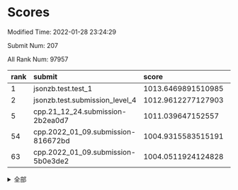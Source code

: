 # Scores

Modified Time: 2022-01-28 23:24:29

Submit Num: 207

All Rank Num: 97957

| rank |               submit               |       score        |       sigma        | pk_num |
| :--- | :--------------------------------- | :----------------- | :----------------- | :----- |
| 1    | jsonzb.test.test_1                 | 1013.6469891510985 | 0.8225159998465629 | 1890   |
| 2    | jsonzb.test.submission_level_4     | 1012.9612277127903 | 0.8138891089521648 | 1894   |
| 5    | cpp.21_12_24.submission-2b2ea0d7   | 1011.039647152557  | 0.7640436442224429 | 1889   |
| 54   | cpp.2022_01_09.submission-816672bd | 1004.9315583515191 | 0.7163304915205181 | 1898   |
| 63   | cpp.2022_01_09.submission-5b0e3de2 | 1004.0511924124828 | 0.7102532200269382 | 1896   |


<details>
<summary>全部</summary>

| rank |                 submit                 |       score        |       sigma        | pk_num |
| :--- | :------------------------------------- | :----------------- | :----------------- | :----- |
| 1    | jsonzb.test.test_1                     | 1013.6469891510985 | 0.8225159998465629 | 1890   |
| 2    | jsonzb.test.submission_level_4         | 1012.9612277127903 | 0.8138891089521648 | 1894   |
| 3    | gobigger.level_3.submission_level_3_2  | 1011.6521352020412 | 0.7675620374687304 | 1890   |
| 4    | gobigger.level_3.submission_level_3_40 | 1011.0651821066746 | 0.7801202939249875 | 1893   |
| 5    | cpp.21_12_24.submission-2b2ea0d7       | 1011.039647152557  | 0.7640436442224429 | 1889   |
| 6    | gobigger.level_3.submission_level_3_5  | 1010.9861171291003 | 0.7669410374555063 | 1896   |
| 7    | gobigger.level_3.submission_level_3_9  | 1010.9586062828371 | 0.7551063544732256 | 1899   |
| 8    | gobigger.level_3.submission_level_3_32 | 1010.9059369085026 | 0.7615634919010996 | 1899   |
| 9    | gobigger.level_3.submission_level_3_27 | 1010.7795817464378 | 0.7661429841463723 | 1894   |
| 10   | gobigger.level_3.submission_level_3_19 | 1010.7625149431328 | 0.7843007867666437 | 1890   |
| 11   | gobigger.level_3.submission_level_3_42 | 1010.6755281526241 | 0.7727593470429867 | 1887   |
| 12   | gobigger.level_3.submission_level_3_46 | 1010.5308072248068 | 0.7487505141060071 | 1893   |
| 13   | gobigger.level_3.submission_level_3_15 | 1010.4746565015176 | 0.7659109486957932 | 1892   |
| 14   | gobigger.level_3.submission_level_3_20 | 1010.4283119247228 | 0.7763102315249564 | 1888   |
| 15   | gobigger.level_3.submission_level_3_26 | 1010.4049142167654 | 0.7585861247361082 | 1899   |
| 16   | gobigger.level_3.submission_level_3_49 | 1010.256382105513  | 0.7618751223985869 | 1892   |
| 17   | gobigger.level_3.submission_level_3_6  | 1010.2094492348429 | 0.7763842084312512 | 1896   |
| 18   | gobigger.level_3.submission_level_3_38 | 1010.0860835445806 | 0.7652418496521546 | 1895   |
| 19   | gobigger.level_3.submission_level_3_23 | 1010.0686899261167 | 0.741566280247211  | 1890   |
| 20   | gobigger.level_3.submission_level_3_13 | 1010.0325162368276 | 0.7502232652638272 | 1892   |
| 21   | gobigger.level_3.submission_level_3_31 | 1010.0220710465451 | 0.7607146719677195 | 1896   |
| 22   | gobigger.level_3.submission_level_3_3  | 1009.9970821252964 | 0.7547550769253256 | 1894   |
| 23   | gobigger.level_3.submission_level_3_48 | 1009.9683190228293 | 0.7399292265070353 | 1897   |
| 24   | gobigger.level_3.submission_level_3_14 | 1009.9386295270742 | 0.7730489023015008 | 1892   |
| 25   | gobigger.level_3.submission_level_3_47 | 1009.8910315970251 | 0.7602599511194412 | 1890   |
| 26   | gobigger.level_3.submission_level_3_17 | 1009.8538323565581 | 0.7725052127198618 | 1895   |
| 27   | gobigger.level_3.submission_level_3_10 | 1009.8372313558816 | 0.757962803180549  | 1891   |
| 28   | gobigger.level_3.submission_level_3_7  | 1009.8112407664985 | 0.7718147236258106 | 1888   |
| 29   | gobigger.level_3.submission_level_3_0  | 1009.7906143262004 | 0.760242542634237  | 1895   |
| 30   | gobigger.level_3.submission_level_3_30 | 1009.7607819721798 | 0.734749850524918  | 1891   |
| 31   | gobigger.level_3.submission_level_3_18 | 1009.7403708649532 | 0.7581219349293454 | 1896   |
| 32   | gobigger.level_3.submission_level_3_45 | 1009.7183393991047 | 0.7637912395137166 | 1893   |
| 33   | gobigger.level_3.submission_level_3_1  | 1009.6145679913549 | 0.7602099756351233 | 1891   |
| 34   | gobigger.level_3.submission_level_3_35 | 1009.575105017902  | 0.7653973719279785 | 1885   |
| 35   | gobigger.level_3.submission_level_3_11 | 1009.5335920623648 | 0.7643624271398236 | 1894   |
| 36   | gobigger.level_3.submission_level_3_37 | 1009.5221510932503 | 0.7456319462767365 | 1895   |
| 37   | gobigger.level_3.submission_level_3_36 | 1009.4704883220636 | 0.7539983943639388 | 1892   |
| 38   | gobigger.level_3.submission_level_3_44 | 1009.3699153430082 | 0.768249477546997  | 1891   |
| 39   | gobigger.level_3.submission_level_3_12 | 1009.3389558106245 | 0.7426495823707661 | 1895   |
| 40   | gobigger.level_3.submission_level_3_39 | 1009.3292722522204 | 0.7633335211056456 | 1895   |
| 41   | gobigger.level_3.submission_level_3_21 | 1009.3206446845314 | 0.7521557375130737 | 1891   |
| 42   | gobigger.level_3.submission_level_3_8  | 1009.2846304626892 | 0.7328290540276414 | 1892   |
| 43   | gobigger.level_3.submission_level_3_25 | 1009.1554061325583 | 0.7512178440261631 | 1894   |
| 44   | gobigger.level_3.submission_level_3_34 | 1009.0505545776771 | 0.7449241644349984 | 1898   |
| 45   | gobigger.level_3.submission_level_3_16 | 1009.0141894515117 | 0.7844215421704958 | 1892   |
| 46   | gobigger.level_3.submission_level_3_24 | 1008.9787421702143 | 0.7455571194478495 | 1887   |
| 47   | gobigger.level_3.submission_level_3_4  | 1008.9437691182222 | 0.745309689437094  | 1896   |
| 48   | gobigger.level_3.submission_level_3_28 | 1008.8927012347513 | 0.7356251569349779 | 1894   |
| 49   | gobigger.level_3.submission_level_3_41 | 1008.8763619615858 | 0.7404084843885087 | 1900   |
| 50   | gobigger.level_3.submission_level_3_29 | 1008.7937779293201 | 0.7448329226647118 | 1887   |
| 51   | gobigger.level_3.submission_level_3_43 | 1008.78500772778   | 0.7411229753758019 | 1895   |
| 52   | gobigger.level_3.submission_level_3_22 | 1008.6970696862238 | 0.7622362174974089 | 1890   |
| 53   | gobigger.level_3.submission_level_3_33 | 1008.4027558793663 | 0.7391891639183693 | 1897   |
| 54   | cpp.2022_01_09.submission-816672bd     | 1004.9315583515191 | 0.7163304915205181 | 1898   |
| 55   | gobigger.level_1.submission_level_1_19 | 1004.5708648105341 | 0.7201150093308495 | 1891   |
| 56   | gobigger.level_1.submission_level_1_29 | 1004.515684693135  | 0.7095422589903139 | 1894   |
| 57   | gobigger.level_1.submission_level_1_36 | 1004.3400165624706 | 0.7176461716391821 | 1890   |
| 58   | gobigger.level_1.submission_level_1_33 | 1004.3286149627678 | 0.7239891947362944 | 1897   |
| 59   | gobigger.level_1.submission_level_1_6  | 1004.261408819129  | 0.7253509452070555 | 1893   |
| 60   | gobigger.level_1.submission_level_1_17 | 1004.2157918991676 | 0.712439901888629  | 1890   |
| 61   | gobigger.level_1.submission_level_1_7  | 1004.2102419806346 | 0.7239049215237717 | 1895   |
| 62   | gobigger.level_1.submission_level_1_28 | 1004.0561004356072 | 0.7029437969521097 | 1890   |
| 63   | cpp.2022_01_09.submission-5b0e3de2     | 1004.0511924124828 | 0.7102532200269382 | 1896   |
| 64   | gobigger.level_1.submission_level_1_46 | 1004.0023593352182 | 0.7146207462602312 | 1893   |
| 65   | gobigger.level_1.submission_level_1_5  | 1003.9487937599904 | 0.7261658671607715 | 1892   |
| 66   | gobigger.level_1.submission_level_1_16 | 1003.9379242961043 | 0.7167517608257411 | 1895   |
| 67   | gobigger.level_1.submission_level_1_9  | 1003.8412476588434 | 0.7341041189172605 | 1895   |
| 68   | gobigger.level_1.submission_level_1_32 | 1003.8215971231123 | 0.7137079887273146 | 1889   |
| 69   | gobigger.level_1.submission_level_1_30 | 1003.7491876763847 | 0.728374776132426  | 1896   |
| 70   | gobigger.level_1.submission_level_1_0  | 1003.6855896433493 | 0.7061421076717336 | 1892   |
| 71   | gobigger.level_1.submission_level_1_20 | 1003.6553922367633 | 0.7126872136949186 | 1891   |
| 72   | gobigger.level_1.submission_level_1_21 | 1003.6010508005729 | 0.7195341469065836 | 1891   |
| 73   | gobigger.level_1.submission_level_1_43 | 1003.5562827546771 | 0.7189981672768818 | 1892   |
| 74   | gobigger.level_1.submission_level_1_45 | 1003.5482822604341 | 0.7246401289240678 | 1890   |
| 75   | gobigger.level_1.submission_level_1_15 | 1003.5444007100888 | 0.7156451209271163 | 1895   |
| 76   | gobigger.level_1.submission_level_1_37 | 1003.5255826986358 | 0.7070366829526682 | 1896   |
| 77   | gobigger.level_1.submission_level_1_1  | 1003.5061814565422 | 0.7204965062815254 | 1893   |
| 78   | gobigger.level_1.submission_level_1_48 | 1003.5032625310987 | 0.7229636980731474 | 1894   |
| 79   | gobigger.level_1.submission_level_1_44 | 1003.4978197977744 | 0.7147331485068976 | 1895   |
| 80   | gobigger.level_1.submission_level_1_38 | 1003.4588177517938 | 0.7076249006141244 | 1893   |
| 81   | gobigger.level_1.submission_level_1_25 | 1003.388429302018  | 0.7111694860481127 | 1890   |
| 82   | gobigger.level_1.submission_level_1_13 | 1003.2871013997753 | 0.7180005876964454 | 1889   |
| 83   | gobigger.level_1.submission_level_1_2  | 1003.2054840564622 | 0.7351353842164519 | 1895   |
| 84   | gobigger.level_1.submission_level_1_26 | 1003.1185346623449 | 0.7264553560493023 | 1894   |
| 85   | gobigger.level_1.submission_level_1_22 | 1003.072702959249  | 0.7140181580301338 | 1888   |
| 86   | gobigger.level_1.submission_level_1_11 | 1003.0348980864806 | 0.7185186366847316 | 1891   |
| 87   | gobigger.level_1.submission_level_1_12 | 1003.003096149886  | 0.7137339935811613 | 1898   |
| 88   | gobigger.level_1.submission_level_1_42 | 1002.9690147091142 | 0.7163954299989828 | 1887   |
| 89   | gobigger.level_1.submission_level_1_14 | 1002.9491851833035 | 0.7103616902533088 | 1892   |
| 90   | gobigger.level_1.submission_level_1_18 | 1002.9261937731726 | 0.7088438853648583 | 1892   |
| 91   | gobigger.level_1.submission_level_1_35 | 1002.7762039057282 | 0.705578371327871  | 1894   |
| 92   | gobigger.level_1.submission_level_1_34 | 1002.77243412826   | 0.7092048022824358 | 1896   |
| 93   | gobigger.level_1.submission_level_1_27 | 1002.762281518029  | 0.7079555664772561 | 1895   |
| 94   | gobigger.level_1.submission_level_1_23 | 1002.7264327797636 | 0.7120308048671854 | 1890   |
| 95   | gobigger.level_1.submission_level_1_40 | 1002.6064144266667 | 0.705489382735846  | 1892   |
| 96   | gobigger.level_1.submission_level_1_41 | 1002.4006340960015 | 0.7195297902687713 | 1899   |
| 97   | gobigger.level_1.submission_level_1_47 | 1002.371244857402  | 0.7139504159528846 | 1894   |
| 98   | gobigger.level_1.submission_level_1_49 | 1002.2340392289201 | 0.7106410848230418 | 1896   |
| 99   | gobigger.level_1.submission_level_1_10 | 1002.2275997048187 | 0.7226515353532923 | 1889   |
| 100  | gobigger.level_1.submission_level_1_3  | 1002.2245351781677 | 0.7192449978340755 | 1887   |
| 101  | gobigger.level_1.submission_level_1_31 | 1002.2107216383642 | 0.7303487922039855 | 1893   |
| 102  | gobigger.level_1.submission_level_1_39 | 1002.0975557335737 | 0.7082195231649311 | 1893   |
| 103  | gobigger.level_1.submission_level_1_8  | 1001.9666360219223 | 0.7087503988250382 | 1886   |
| 104  | gobigger.level_1.submission_level_1_24 | 1001.6379896320271 | 0.7093449850545385 | 1890   |
| 105  | gobigger.level_1.submission_level_1_4  | 1001.609972294528  | 0.7141166750404994 | 1891   |
| 106  | gobigger.random.submission_random_41   | 997.2006004923887  | 0.7036915902983621 | 1894   |
| 107  | gobigger.random.submission_random_38   | 997.1173384200918  | 0.6974063378633638 | 1893   |
| 108  | gobigger.random.submission_random_23   | 997.1116106715765  | 0.7036953777323057 | 1895   |
| 109  | gobigger.random.submission_random_21   | 997.0772323995483  | 0.7020073377881836 | 1896   |
| 110  | gobigger.random.submission_random_29   | 996.8389903578801  | 0.7096860056093159 | 1896   |
| 111  | gobigger.random.submission_random_7    | 996.7239903965501  | 0.7091192971440574 | 1894   |
| 112  | gobigger.random.submission_random_8    | 996.7158135374788  | 0.7022370474560693 | 1892   |
| 113  | gobigger.random.submission_random_34   | 996.6890148394066  | 0.7061109119121654 | 1890   |
| 114  | gobigger.random.submission_random_39   | 996.6087611098873  | 0.7071667102661046 | 1890   |
| 115  | gobigger.random.submission_random_37   | 996.4628640423962  | 0.706713753594073  | 1891   |
| 116  | gobigger.random.submission_random_22   | 996.3806556196209  | 0.713569251123526  | 1890   |
| 117  | gobigger.random.submission_random_17   | 996.3761275275937  | 0.7201316726203236 | 1894   |
| 118  | gobigger.random.submission_random_9    | 996.3055526161997  | 0.7077485899885116 | 1897   |
| 119  | gobigger.random.submission_random_11   | 996.2801526608519  | 0.6994518086308728 | 1891   |
| 120  | gobigger.random.submission_random_14   | 996.276818821914   | 0.7095738773017592 | 1893   |
| 121  | gobigger.random.submission_random_45   | 996.2565932073275  | 0.6910751131256978 | 1891   |
| 122  | gobigger.random.submission_random_10   | 996.2498154593039  | 0.7034486293308446 | 1894   |
| 123  | gobigger.random.submission_random_36   | 996.2130202079502  | 0.7124269261257058 | 1889   |
| 124  | gobigger.random.submission_random_26   | 996.1802365473297  | 0.7020251213413287 | 1887   |
| 125  | gobigger.random.submission_random_43   | 996.180178812181   | 0.6966384839105508 | 1895   |
| 126  | gobigger.random.submission_random_16   | 996.1738806567752  | 0.7083240757701286 | 1890   |
| 127  | gobigger.random.submission_random_18   | 996.0673636630656  | 0.7094587450781749 | 1890   |
| 128  | gobigger.random.submission_random_15   | 996.0623271587601  | 0.704303589086261  | 1894   |
| 129  | gobigger.random.submission_random_49   | 996.0359228450552  | 0.7158355715017827 | 1895   |
| 130  | gobigger.random.submission_random_46   | 996.0133914423602  | 0.7113487666157476 | 1894   |
| 131  | gobigger.random.submission_random_28   | 995.9818797578355  | 0.7016315042246941 | 1892   |
| 132  | gobigger.random.submission_random_19   | 995.975300533502   | 0.7154918673017607 | 1891   |
| 133  | gobigger.random.submission_random_35   | 995.9713334947315  | 0.7038592542547861 | 1895   |
| 134  | gobigger.random.submission_random_0    | 995.9295295678263  | 0.7172432915604963 | 1893   |
| 135  | gobigger.random.submission_random_27   | 995.8554081326249  | 0.7101619175710658 | 1897   |
| 136  | gobigger.random.submission_random_44   | 995.850876781475   | 0.702915313409661  | 1901   |
| 137  | gobigger.random.submission_random_30   | 995.8204577948118  | 0.711607640625211  | 1895   |
| 138  | gobigger.random.submission_random_13   | 995.754958075112   | 0.7200343730156118 | 1894   |
| 139  | gobigger.random.submission_random_47   | 995.7418438906757  | 0.7062766589496056 | 1888   |
| 140  | gobigger.random.submission_random_24   | 995.6216449318594  | 0.7143230436275448 | 1886   |
| 141  | gobigger.random.submission_random_6    | 995.6212336384993  | 0.7112251893576558 | 1896   |
| 142  | gobigger.random.submission_random_2    | 995.5011548335971  | 0.728282118786334  | 1897   |
| 143  | gobigger.random.submission_random_31   | 995.4865063738245  | 0.6983809997633708 | 1893   |
| 144  | gobigger.random.submission_random_3    | 995.4670954795914  | 0.7050117620645475 | 1895   |
| 145  | gobigger.random.submission_random_5    | 995.3970722402504  | 0.7174312230970419 | 1889   |
| 146  | gobigger.random.submission_random_12   | 995.3448896720174  | 0.7031364568210273 | 1895   |
| 147  | gobigger.random.submission_random_20   | 995.3218618104885  | 0.7079119699768731 | 1894   |
| 148  | gobigger.random.submission_random_4    | 995.2913511681882  | 0.7147356507779141 | 1894   |
| 149  | gobigger.random.submission_random_32   | 995.2452050046621  | 0.716083188771739  | 1889   |
| 150  | gobigger.random.submission_random_33   | 995.1139272018919  | 0.7086229557774313 | 1891   |
| 151  | gobigger.random.submission_random_42   | 995.0450701779223  | 0.7164061145225633 | 1891   |
| 152  | gobigger.random.submission_random_1    | 995.0197591712069  | 0.71389767529753   | 1890   |
| 153  | gobigger.random.submission_random_25   | 994.7872237156582  | 0.72183232685148   | 1899   |
| 154  | gobigger.random.submission_random_40   | 994.5456902734635  | 0.7246626697322861 | 1889   |
| 155  | gobigger.random.submission_random_48   | 994.4017109227277  | 0.7300750894418611 | 1889   |
| 156  | gobigger.level_2.submission_level_2_32 | 994.2154251577876  | 0.7299186310442882 | 1894   |
| 157  | gobigger.level_2.submission_level_2_23 | 993.790121008261   | 0.7395110155176418 | 1895   |
| 158  | gobigger.level_2.submission_level_2_6  | 993.4313075468333  | 0.7415071934015428 | 1895   |
| 159  | gobigger.level_2.submission_level_2_0  | 993.3963827721168  | 0.7387066062069002 | 1892   |
| 160  | gobigger.level_2.submission_level_2_46 | 993.2790505343165  | 0.7171674153178914 | 1896   |
| 161  | gobigger.level_2.submission_level_2_1  | 993.2387066821127  | 0.7396489979568086 | 1893   |
| 162  | gobigger.level_2.submission_level_2_12 | 993.0477178245134  | 0.7465023735547839 | 1891   |
| 163  | gobigger.level_2.submission_level_2_14 | 992.9832440270853  | 0.7543635230300069 | 1894   |
| 164  | gobigger.level_2.submission_level_2_24 | 992.766160284328   | 0.7492768736664723 | 1891   |
| 165  | gobigger.level_2.submission_level_2_3  | 992.7546840413179  | 0.7498847126565052 | 1893   |
| 166  | gobigger.level_2.submission_level_2_25 | 992.7454754138556  | 0.7459636100488357 | 1895   |
| 167  | gobigger.level_2.submission_level_2_49 | 992.644755301547   | 0.7425590811377795 | 1892   |
| 168  | gobigger.level_2.submission_level_2_15 | 992.644487636804   | 0.7681370719017465 | 1894   |
| 169  | gobigger.level_2.submission_level_2_5  | 992.5733068991367  | 0.7323919520760238 | 1894   |
| 170  | gobigger.level_2.submission_level_2_40 | 992.4229426524491  | 0.7493891061174087 | 1895   |
| 171  | gobigger.level_2.submission_level_2_26 | 992.3393182123637  | 0.7257238339984157 | 1893   |
| 172  | gobigger.level_2.submission_level_2_48 | 992.3190599716291  | 0.7326707182238429 | 1890   |
| 173  | gobigger.level_2.submission_level_2_9  | 992.3181077383929  | 0.7320913410391838 | 1895   |
| 174  | gobigger.level_2.submission_level_2_17 | 992.3062579010168  | 0.7408419380903226 | 1892   |
| 175  | gobigger.level_2.submission_level_2_30 | 992.3055990220051  | 0.74588714155999   | 1897   |
| 176  | gobigger.level_2.submission_level_2_29 | 992.2470585336902  | 0.7500406959171785 | 1890   |
| 177  | gobigger.level_2.submission_level_2_22 | 992.2448763197903  | 0.757517412897396  | 1894   |
| 178  | gobigger.level_2.submission_level_2_39 | 992.1987375856891  | 0.7695056032982828 | 1890   |
| 179  | gobigger.level_2.submission_level_2_47 | 992.1961252319985  | 0.7413689261000839 | 1898   |
| 180  | gobigger.level_2.submission_level_2_36 | 992.172863105545   | 0.7472498486464203 | 1891   |
| 181  | gobigger.level_2.submission_level_2_18 | 992.0888273528595  | 0.7439773776739865 | 1893   |
| 182  | gobigger.level_2.submission_level_2_19 | 992.0311777543853  | 0.7470373891852534 | 1893   |
| 183  | gobigger.level_2.submission_level_2_38 | 992.0045556786458  | 0.7310955972956688 | 1897   |
| 184  | gobigger.level_2.submission_level_2_4  | 991.9942268583644  | 0.7577867098883517 | 1892   |
| 185  | gobigger.level_2.submission_level_2_35 | 991.9736621441549  | 0.7372736360533785 | 1894   |
| 186  | gobigger.level_2.submission_level_2_41 | 991.9596906917221  | 0.7450065064630226 | 1895   |
| 187  | gobigger.level_2.submission_level_2_44 | 991.8619892395591  | 0.7427316093086137 | 1890   |
| 188  | gobigger.level_2.submission_level_2_42 | 991.8599960009265  | 0.7576878223456827 | 1888   |
| 189  | gobigger.level_2.submission_level_2_37 | 991.8348338155587  | 0.7478322946162205 | 1890   |
| 190  | gobigger.level_2.submission_level_2_27 | 991.8180035069214  | 0.7388926211815293 | 1890   |
| 191  | gobigger.level_2.submission_level_2_13 | 991.6369967483578  | 0.7466432927773327 | 1897   |
| 192  | gobigger.level_2.submission_level_2_7  | 991.6164287044566  | 0.758078951466313  | 1890   |
| 193  | gobigger.level_2.submission_level_2_11 | 991.6110887592713  | 0.7670444479702747 | 1892   |
| 194  | gobigger.level_2.submission_level_2_31 | 991.6045182791505  | 0.7471340002457493 | 1893   |
| 195  | gobigger.level_2.submission_level_2_43 | 991.5061112571415  | 0.7534829723498594 | 1897   |
| 196  | gobigger.level_2.submission_level_2_33 | 991.5045027774551  | 0.7501431738266392 | 1892   |
| 197  | gobigger.level_2.submission_level_2_34 | 991.2241245244866  | 0.7405555729603603 | 1895   |
| 198  | gobigger.level_2.submission_level_2_8  | 991.1124658042531  | 0.7365866255023839 | 1893   |
| 199  | gobigger.level_2.submission_level_2_10 | 991.0861036574745  | 0.7541818723637896 | 1889   |
| 200  | gobigger.level_2.submission_level_2_45 | 991.0106142820183  | 0.7551622370820322 | 1901   |
| 201  | gobigger.level_2.submission_level_2_20 | 990.783604448146   | 0.7632561433675483 | 1895   |
| 202  | gobigger.level_2.submission_level_2_16 | 990.777472710463   | 0.7528698486769143 | 1887   |
| 203  | gobigger.level_2.submission_level_2_21 | 990.6069317794529  | 0.7599483594436077 | 1897   |
| 204  | gobigger.level_2.submission_level_2_2  | 990.4742614399428  | 0.7522278109537203 | 1895   |
| 205  | gobigger.level_2.submission_level_2_28 | 990.3868813406453  | 0.7651364293953448 | 1892   |
| 206  | gobigger.none.submission_none_1        | 976.8158248362649  | 1.2727956530788955 | 1892   |
| 207  | gobigger.none.submission_none_0        | 975.936769714339   | 1.4172275779543557 | 1896   |

</details>